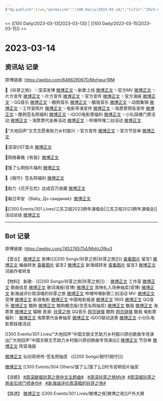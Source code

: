 ```yaml
---
{"dg-publish":true,"permalink":"/100 Daily/2023-03-14/","title":"2023-03-14","created":"2023-03-15T16:20:29.243+08:00","updated":"2023-04-11T13:01:39.390+08:00"}
---
```



<< [[100 Daily/2023-03-13\|2023-03-13]] | [[100 Daily/2023-03-15\|2023-03-15]] >>

# 2023-03-14

## 资讯站 记录

原博链接: https://weibo.com/6466290670/Mxhwur1RM

🌟《铃芽之旅》
✨深深发博 [微博正文](https://weibo.com/6466290670/4879134620387118)
✨新歌上线 [微博正文](https://weibo.com/6466290670/4878984528005867)
✨官方MV [微博正文](https://weibo.com/6466290670/4879143467224716)
✨片方宣传 [微博正文](https://weibo.com/6466290670/4879222642836838)
✨片方宣传 [微博正文](https://weibo.com/6466290670/4879135585078877)
✨官方宣传 [微博正文](https://weibo.com/6466290670/4879135904366660)
✨官方海报 [微博正文](https://weibo.com/6466290670/4879142741345197)
✨QQ音乐 [微博正文](https://weibo.com/6466290670/4879142196089598)
✨酷狗音乐 [微博正文](https://weibo.com/6466290670/4879141335992417)
✨酷我音乐 [微博正文](https://weibo.com/6466290670/4879141768267500)
✨动图集锦 [微博正文](https://weibo.com/6466290670/4879220139099129)
✨工作室照片 [微博正文](https://weibo.com/6466290670/4879142292819877)
✨电影导演宣传 [微博正文](https://weibo.com/6466290670/4879266557462561)
✨淘票票预告宣传 [微博正文](https://weibo.com/6466290670/4879268390113769)
✨酷狗签名照福利 [微博正文](https://weibo.com/6466290670/4879272911574634)
✨iQOO电影票福利 [微博正文](https://weibo.com/6466290670/4879139225472542)
✨小队踩楼门票活动 [微博正文](https://weibo.com/6466290670/4879229446259819)
✨淘票票代金券活动 [微博正文](https://weibo.com/6466290670/4879267160919989)
✨哔哩哔哩二创活动 [微博正文](https://weibo.com/6466290670/4879274916185555)

🌟“大地回声”文艺志愿者助力乡村振兴
✨官方宣传 [微博正文](https://weibo.com/6466290670/4879197073312526)
✨官方节目单 [微博正文](https://weibo.com/6466290670/4879198809754758)

🌟深深OST盘点 [微博正文](https://weibo.com/6466290670/4879223267790348)

🌟网络春晚《有我》[微博正文](https://weibo.com/6466290670/4879217063890564)

🌟饿了么明信片福利 [微博正文](https://weibo.com/6466290670/4879268033332309)

🌟《相守》签名照福利 [微博正文](https://weibo.com/6466290670/4879205541611520)

🌟助力《花开忘忧》达成百万收藏 [微博正文](https://weibo.com/6466290670/4879267794523142)

🌟每日早安 《Baby, До свидания》[微博正文](https://weibo.com/6466290670/4879110575493254)

🌟[[300 Events/301 Lives/江苏卫视2023跨年演唱会\|江苏卫视2023跨年演唱会]]活动总结 [微博正文](https://weibo.com/6466290670/4879203973467381)

---
## Bot 记录

原博链接: https://weibo.com/7452765754/MxhLOfko3

【营业】
[微博正文](https://weibo.com/1736988591/4879132095939376) 发博(《[[200 Songs/铃芽之旅\|铃芽之旅]]》)
[查看图片](https://wx4.sinaimg.cn/large/0088n2Pggy1hbzsii3syxj30yi07ajrm.jpg) 留言1 [微博正文](https://weibo.com/6116796498/4879151292748110) 编曲转发
[查看图片](https://wx4.sinaimg.cn/large/0088n2Pggy1hbzsimffgrj30yi0ey0tj.jpg) 留言2 [微博正文](https://weibo.com/7013443371/4879139818178407) 新海城转发
[查看图片](https://wx2.sinaimg.cn/large/0088n2Pggy1hbzsiqbdrlj30yi077mxd.jpg) 留言3 [微博正文](https://weibo.com/6160822141/4879172876899126) 词曲作者转发

【物料】
新歌-《[[200 Songs/铃芽之旅\|铃芽之旅]]》：
[微博正文](https://weibo.com/7478855230/4878981264048714) 工作室
[微博正文](https://weibo.com/6466290670/4878984528005867) 歌曲信息
[微博正文](https://weibo.com/7507799664/4879139637298413) 歌词海报(官博)
[微博正文](https://weibo.com/7507799664/4879144880439653) 首映礼入场券抽奖(官博)
[微博正文](https://weibo.com/2304129841/4879246545388708) 新海诚评价周深唱的铃芽之旅
[微博正文](https://weibo.com/6466290670/4879274916185555) 哔哩哔哩新歌二创活动
MV:
[微博正文](https://weibo.com/7507799664/4879132095941743) 官博
[微博正文](https://weibo.com/1623886424/4879129571230706) 新浪电影
[微博正文](https://weibo.com/1261788454/4879133391978732) 中国电影报道
[微博正文](https://weibo.com/1635270132/4879132838335342) 1905
[微博正文](https://weibo.com/2169129705/4879132095938655) QQ音乐
[微博正文](https://weibo.com/1665103091/4879132389020940) 酷狗
[微博正文](https://weibo.com/7689565545/4879268225745702) 酷狗概念版(含签名照抽奖)
[微博正文](https://weibo.com/1738434147/4879132095676670) 酷我
[微博正文](https://weibo.com/2095820504/4879131831960734) 淘票票
[微博正文](https://weibo.com/2611607127/4879132803991108) 猫眼
音源:
[铃芽之旅](https://weibo.cn/sinaurl?u=https%3A%2F%2Fi.y.qq.com%2Fv8%2Fplaysong.html%3Fsongid%3D400435407%26source%3Dyqq%26ADTAG%3Dhz_wb_sf%26channelId%3D10081987) QQ音乐
[网页链接](https://weibo.cn/sinaurl?u=https%3A%2F%2Ft1.kugou.com%2Fsong.html%3Fid%3D7Kq7Md6B9V3) 酷狗
[网页链接](https://weibo.cn/sinaurl?u=http%3A%2F%2Fm.kuwo.cn%2Fnewh5app%2Fplay_detail%2F265970254) 酷我
电影票福利：
[微博正文](https://weibo.com/2095820504/4879247300888309) 淘票票代金券抽奖
[微博正文](https://weibo.com/6378846558/4879132130020674) iQOO联动送票
[微博正文](https://weibo.com/5516625428/4879226542493496) 小分队电影票踩楼活动

[[300 Events/301 Lives/“大地回声”中国文联文艺助力乡村振兴原创歌曲专场演出\|“大地回声”中国文联文艺助力乡村振兴原创歌曲专场演出]]
[微博正文](https://weibo.com/3211895913/4879188182173502) 节目单
[微博正文](https://weibo.com/3211895913/4879185611066140) 阵容海报

[微博正文](https://weibo.com/1658374617/4879180905581091) 仙剑奇侠传-签名照抽奖 《[[200 Songs/相守\|相守]]》

[微博正文](https://weibo.com/7756461320/4879248726167932) [[300 Events/304 Others/饿了么\|饿了么]]时令官明信片抽奖

【话题】
[#周深献唱铃芽之旅中文主题曲#](https://s.weibo.com/weibo?q=%23%E5%91%A8%E6%B7%B1%E7%8C%AE%E5%94%B1%E9%93%83%E8%8A%BD%E4%B9%8B%E6%97%85%E4%B8%AD%E6%96%87%E4%B8%BB%E9%A2%98%E6%9B%B2%23) .
[#周深铃芽之旅MV#](https://s.weibo.com/weibo?q=%23%E5%91%A8%E6%B7%B1%E9%93%83%E8%8A%BD%E4%B9%8B%E6%97%85MV%23).
[#周深唱铃芽之旅坐实闭门师身份#](https://s.weibo.com/weibo?q=%23%E5%91%A8%E6%B7%B1%E5%94%B1%E9%93%83%E8%8A%BD%E4%B9%8B%E6%97%85%E5%9D%90%E5%AE%9E%E9%97%AD%E9%97%A8%E5%B8%88%E8%BA%AB%E4%BB%BD%23) .
[#新海诚评价周深唱的铃芽之旅#](https://s.weibo.com/weibo?q=%23%E6%96%B0%E6%B5%B7%E8%AF%9A%E8%AF%84%E4%BB%B7%E5%91%A8%E6%B7%B1%E5%94%B1%E7%9A%84%E9%93%83%E8%8A%BD%E4%B9%8B%E6%97%85%23)

【路透】
[微博正文](https://weibo.com/6525010965/4879278644137185) [[300 Events/301 Lives/微博之夜\|微博之夜]]户外大屏

